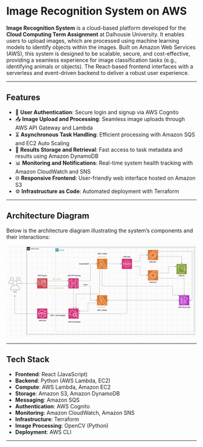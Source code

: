 # Image Recognition System on AWS

**Image Recognition System** is a cloud-based platform developed for the **Cloud Computing Term Assignment** at Dalhousie University. It enables users to upload images, which are processed using machine learning models to identify objects within the images. Built on Amazon Web Services (AWS), this system is designed to be scalable, secure, and cost-effective, providing a seamless experience for image classification tasks (e.g., identifying animals or objects). The React-based frontend interfaces with a serverless and event-driven backend to deliver a robust user experience.

---

## Features

- 🔐 **User Authentication**: Secure login and signup via AWS Cognito
- 📤 **Image Upload and Processing**: Seamless image uploads through AWS API Gateway and Lambda
- ⏳ **Asynchronous Task Handling**: Efficient processing with Amazon SQS and EC2 Auto Scaling
- 💾 **Results Storage and Retrieval**: Fast access to task metadata and results using Amazon DynamoDB
- 📊 **Monitoring and Notifications**: Real-time system health tracking with Amazon CloudWatch and SNS
- 🌐 **Responsive Frontend**: User-friendly web interface hosted on Amazon S3
- ⚙️ **Infrastructure as Code**: Automated deployment with Terraform

---

## Architecture Diagram

Below is the architecture diagram illustrating the system’s components and their interactions:

![Architecture Diagram](architecture_diagram.png)

---

## Tech Stack

- **Frontend**: React (JavaScript)
- **Backend**: Python (AWS Lambda, EC2)
- **Compute**: AWS Lambda, Amazon EC2
- **Storage**: Amazon S3, Amazon DynamoDB
- **Messaging**: Amazon SQS
- **Authentication**: AWS Cognito
- **Monitoring**: Amazon CloudWatch, Amazon SNS
- **Infrastructure**: Terraform
- **Image Processing**: OpenCV (Python)
- **Deployment**: AWS CLI

---